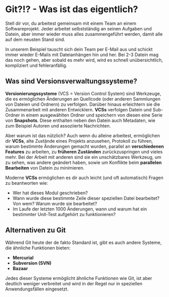 # Git?!? - Was ist das eigentlich?

Stell dir vor, du arbeitest gemeinsam mit einem Team an einem Softwareprojekt.
Jeder arbeitet selbstständig an seinen Aufgaben und Datein, aber immer wieder
muss alles zusammengeführt werden, damit alle auf dem neusten Stand sind.

In unserem Beispiel tauscht sich dein Team per E-Mail aus und schickt immer wieder E-Mails mit Dateianhängen hin und her. Bei 2-3 Datein mag das noch gehen, aber sobald es mehr wird, wird es schnell unübersichtlich, kompliziert und fehleranfällig.

## Was sind Versionsverwaltungssysteme?

**Versionierungssysteme** (VCS = Version Control System) sind Werkzeuge, die es ermöglichen Änderungen an
Quellcode (oder anderen Sammlungen von Dateien und Ordnern) zu verfolgen.
Darüber hinaus erleichtern sie die Zusammenarbeit mit anderen Entwicklern.
**VCSs** verfolgen Datein und Sub-Ordner in einem ausgewählten Ordner und
speichern von diesen eine Serie von **Snapshots**. Diese enthalten neben den
Datein auch Metadaten, wie zum Beispiel Autoren und assoziierte Nachrichten.

Aber warum ist das nützlich? Auch wenn du alleine arbeitest, ermöglichen dir
**VCSs**, alte Zustände eines Projekts anzusehen, Protokoll zu führen,
warum bestimmte Änderungen gemacht wurden, parallel an **verschiedenen
Features** zu arbeiten, zu **früheren Zuständen** zurückzuspringen und vieles mehr. Bei der Arbeit mit anderen sind sie ein
unschätzbares Werkzeug, um zu sehen, was andere geändert haben, sowie um
Konflikte beim **parallelen Bearbeiten** von Datein zu minimieren.

Moderne **VCSs** ermöglichen es dir auch leicht (und oft automatisch) Fragen zu beantworten wie:

- Wer hat dieses Modul geschrieben?
- Wann wurde diese bestimmte Zeile dieser speziellen Datei bearbeitet? Von wem? Warum wurde sie bearbeitet?
- Im Laufe der letzten 1000 Änderungen, wann und warum hat ein bestimmter Unit-Test aufgehört zu funktionieren?

## Alternativen zu Git

Während Git heute der de fakto Standard ist, gibt es auch andere Systeme, die ähnliche Funktionen bieten:

- **Mercurial**
- **Subversion (SVN)**
- **Bazaar**

Jedes dieser Systeme ermöglicht ähnliche Funktionen wie Git, ist aber deutlich
weniger verbreitet und wird in der Regel nur in speziellen Anwendungsfällen eingesetzt.
